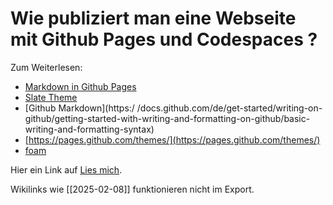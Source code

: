 # Wie publiziert man eine Webseite mit Github Pages und Codespaces ?

Zum Weiterlesen:

- [Markdown in Github Pages](https://nicolas-van.github.io/easy-markdown-to-github-pages/)
- [Slate Theme](https://github.com/pages-themes/slate?tab=readme-ov-file)
- [Github Markdown](https:/ /docs.github.com/de/get-started/writing-on-github/getting-started-with-writing-and-formatting-on-github/basic-writing-and-formatting-syntax)
- [https://pages.github.com/themes/](https://pages.github.com/themes/)
- [foam](https://foambubble.github.io/foam/)

Hier ein Link auf [Lies mich](README.md).

Wikilinks wie [[2025-02-08]] funktionieren nicht im Export.
